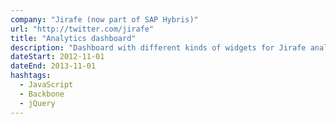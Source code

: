 ```yaml
---
company: "Jirafe (now part of SAP Hybris)"
url: "http://twitter.com/jirafe"
title: "Analytics dashboard"
description: "Dashboard with different kinds of widgets for Jirafe analytics"
dateStart: 2012-11-01
dateEnd: 2013-11-01
hashtags:
  - JavaScript
  - Backbone
  - jQuery
---
```

